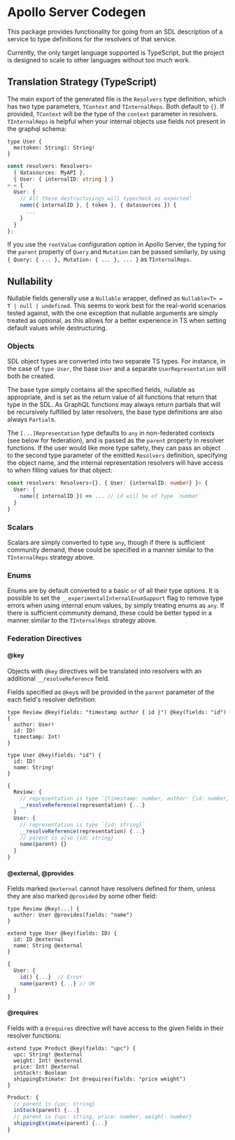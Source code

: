 # Apollo Server Codegen

This package provides functionality for going from an SDL description of a service to type definitions for the resolvers of that service.

Currently, the only target language supported is TypeScript, but the project is designed to scale to other languages without too much work.

## Translation Strategy (TypeScript)

The main export of the generated file is the `Resolvers` type definition, which has two type parameters, `TContext` and `TInternalReps`. Both default to `{}`. If provided, `TContext` will be the type of the `context` parameter in resolvers. `TInternalReps` is helpful when your internal objects use fields not present in the graphql schema:

```gql
type User {
  me(token: String): String!
}
```

```ts
const resolvers: Resolvers<
  { datasources: MyAPI },
  { User: { internalID: string } }
> = {
  User: {
    // All these destructurings will typecheck as expected!
    name({ internalID }, { token }, { datasources }) {
      ...
    }
  }
};
```

If you use the `rootValue` configuration option in Apollo Server, the typing for the `parent` property of `Query` and `Mutation` can be passed similarly, by using `{ Query: { ... }, Mutation: { ... }, ... }` as `TInternalReps`.

## Nullability

Nullable fields generally use a `Nullable` wrapper, defined as `Nullable<T> = T | null | undefined`. This seems to work best for the real-world scenarios tested against, with the one exception that nullable arguments are simply treated as optional, as this allows for a better experience in TS when setting default values while destructuring.

### Objects

SDL object types are converted into two separate TS types. For instance, in the case of `type User`, the base `User` and a separate `UserRepresentation` will both be created.

The base type simply contains all the specified fields, nullable as appropriate, and is set as the return value of all functions that return that type in the SDL. As GraphQL functions may always return partials that will be recursively fulfilled by later resolvers, the base type definitions are also always `Partial`s.

The `[...]Representation` type defaults to `any` in non-federated contexts (see below for federation), and is passed as the `parent` property in resolver functions. If the user would like more type safety, they can pass an object to the second type parameter of the emitted `Resolvers` definition, specifying the object name, and the internal representation resolvers will have access to when filling values for that object:

```ts
const resolvers: Resolvers<{}, { User: {internalID: number} }> {
  User: {
    name({ internalID }) => ... // id will be of type `number`
  }
}
```

### Scalars

Scalars are simply converted to type `any`, though if there is sufficient community demand, these could be specified in a manner similar to the `TInternalReps` strategy above.

### Enums

Enums are by default converted to a basic `or` of all their type options. It is possible to set the `__experimentalInternalEnumSupport` flag to remove type errors when using internal enum values, by simply treating enums as `any`. If there is sufficient community demand, these could be better typed in a manner similar to the `TInternalReps` strategy above.

### Federation Directives

#### @key

Objects with `@key` directives will be translated into resolvers with an additional `__resolveReference` field.

Fields specified as `@key`s will be provided in the `parent` parameter of the each field's resolver definition:

```gql
type Review @key(fields: "timestamp author { id }") @key(fields: "id") {
  author: User!
  id: ID!
  timestamp: Int!
}

type User @key(fields: "id") {
  id: ID!
  name: String!
}
```

```ts
{
  Review: {
    // representation is type `{timestamp: number, author: {id: number}} | {id: string}`
    __resolveReference(representation) {...}
  }
  User: {
    // representation is type `{id: string}`
    __resolveReference(representation) {...}
    // parent is also {id: string}
    name(parent) {}
  }
}
```

#### @external, @provides

Fields marked `@external` cannot have resolvers defined for them, unless they are also marked `@provided` by some other field:

```gql
type Review @key(...) {
  author: User @provides(fields: "name")
}

extend type User @key(fields: ID) {
  id: ID @external
  name: String @external
}
```

```ts
{
  User: {
    id() {...}  // Error
    name(parent) {...} // OK
  }
}
```

#### @requires

Fields with a `@requires` directive will have access to the given fields in their resolver functions:

```gql
extend type Product @key(fields: "upc") {
  upc: String! @external
  weight: Int! @external
  price: Int! @external
  inStock!: Boolean
  shippingEstimate: Int @requires(fields: "price weight")
}
```

```ts
Product: {
  // parent is {upc: string}
  inStock(parent) {...}
  // parent is {upc: string, price: number, weight: number}
  shippingEstimate(parent) {...}
}
```

